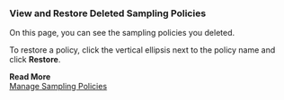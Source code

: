 ### View and Restore Deleted Sampling Policies

On this page, you can see the sampling policies you deleted.

To restore a policy, click the vertical ellipsis next to the policy name and click **Restore**.

**Read More**<br/>
[Manage Sampling Policies](https://docs.wavefront.com/trace_sampling_policies.html)
